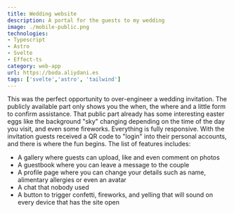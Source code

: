 ```yaml
---
title: Wedding website
description: A portal for the guests to my wedding
image: ./mobile-public.png
technologies: 
- Typescript
- Astro
- Svelte
- Effect-ts
category: web-app
url: https://boda.aliydani.es
tags: ['svelte','astro', 'tailwind']
---
```


This was the perfect opportunity to over-engineer a wedding invitation. The publicly available part only shows you the when, the where and a little form to confirm assistance.  That public part already has some interesting easter eggs like the background "sky" changing depending on the time of the day you visit, and even some fireworks. Everything is fully responsive.
With the invitation guests received a QR code to "login" into their personal accounts, and there is where the fun begins. The list of features includes:

- A gallery where guests can upload, like and even comment on photos
- A guestbook where you can leave a message to the couple
- A profile page where you can change your details such as name, alimentary allergies or even an avatar
- A chat that nobody used
- A button to trigger confetti, fireworks, and yelling that will sound on every device that has the site open
